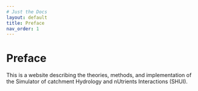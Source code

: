```yaml
---
# Just the Docs 
layout: default
title: Preface
nav_order: 1 
---
```

# Preface

This is a website describing the theories, methods, and implementation of the Simulator of catchment Hydrology and nUtrients Interactions (SHUI).